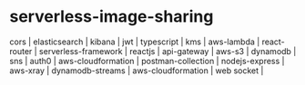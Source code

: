 # serverless-image-sharing 


cors | elasticsearch | kibana | jwt | typescript | kms | aws-lambda | react-router | serverless-framework | reactjs | api-gateway | aws-s3 | dynamodb | sns | auth0 | aws-cloudformation | postman-collection | nodejs-express | aws-xray | dynamodb-streams | aws-cloudformation | web socket |

